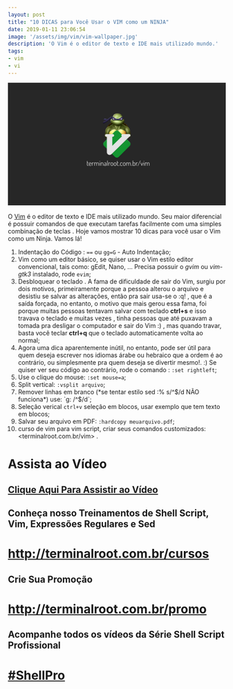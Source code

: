```yaml
---
layout: post
title: "10 DICAS para Você Usar o VIM como um NINJA"
date: 2019-01-11 23:06:54
image: '/assets/img/vim/vim-wallpaper.jpg'
description: 'O Vim é o editor de texto e IDE mais utilizado mundo.'
tags:
- vim
- vi
---
```


![10 DICAS para Você Usar o VIM como um NINJA](/assets/img/vim/vim-wallpaper.jpg "10 DICAS para Você Usar o VIM como um NINJA")

O [Vim](https://vim.org) é o editor de texto e IDE mais utilizado mundo. Seu maior diferencial é possuir comandos de que executam tarefas facilmente com uma simples combinação de teclas . Hoje vamos mostrar 10 dicas para você usar o Vim como um Ninja. Vamos lá!

01. Indentação do Código : `==` ou `gg=G` - Auto Indentação;
02. Vim como um editor básico, se quiser usar o Vim estilo editor convencional, tais como: gEdit, Nano, ... Precisa possuir o *gvim* ou *vim-gtk3* instalado, rode `evim`;
03. Desbloquear o teclado . A fama de dificuldade de sair do Vim, surgiu por dois motivos, primeiramente porque a pessoa alterou o arquivo e desistiu se salvar as alterações, então pra sair usa-se o :q! , que é a saída forçada, no entanto, o motivo que mais gerou essa fama, foi porque muitas pessoas tentavam salvar com teclado **ctrl+s** e isso travava o teclado e muitas vezes , tinha pessoas que até puxavam a tomada pra desligar o computador e sair do Vim :) , mas quando travar, basta você teclar **ctrl+q** que o teclado automaticamente volta ao normal;
04. Agora uma dica aparentemente inútil, no entanto, pode ser útil para quem deseja escrever nos idiomas árabe ou hebraico que a ordem é ao contrário, ou simplesmente pra quem deseja se divertir mesmo!. :) Se quiser ver seu código ao contrário, rode o comando : `:set rightleft`;
05. Use o clique do mouse: `:set mouse=a`;
06. Split vertical: `:vsplit arquivo`;
07. Remover linhas em branco (*se tentar estilo sed :% s/^$/d NÃO funciona*) use: `g: /^$/d`;
08. Seleção verical `ctrl+v` seleção em blocos, usar exemplo que tem texto em blocos;
09. Salvar seu arquivo em PDF: `:hardcopy meuarquivo.pdf`;
10. curso de vim para vim script, criar seus comandos customizados: <terminalroot.com.br/vim> .

# Assista ao Vídeo
## [Clique Aqui Para Assistir ao Vídeo](https://youtu.be/nFWQJiLvjnk)

## Conheça nosso Treinamentos de Shell Script, Vim, Expressões Regulares e Sed
# <http://terminalroot.com.br/cursos>

## Crie Sua Promoção
# <http://terminalroot.com.br/promo>

## Acompanhe todos os vídeos da **Série Shell Script Profissional** 
# [#ShellPro](http://bit.ly/shell-pro-root)

<script async src="https://pagead2.googlesyndication.com/pagead/js/adsbygoogle.js"></script>

<!-- Informat -->
<ins class="adsbygoogle"
 style="display:block"
 data-ad-client="ca-pub-2838251107855362"
 data-ad-slot="2327980059"
 data-ad-format="auto"
 data-full-width-responsive="true"></ins>

<script>
(adsbygoogle = window.adsbygoogle || []).push({});
</script>

